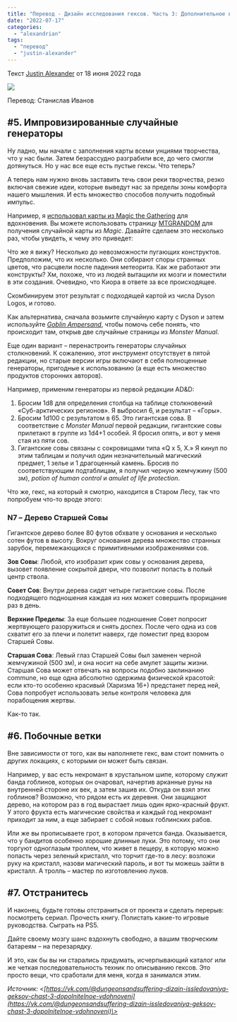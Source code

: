 ```yaml
---
title: "Перевод - Дизайн исследования гексов. Часть 3: Дополнительное вдохновение"
date: "2022-07-17"
categories: 
  - "alexandrian"
tags: 
  - "перевод"
  - "justin-alexander"
---
```


Текст [Justin Alexander](https://vk.com/away.php?to=https://thealexandrian.net/about&cc_key=) от 18 июня 2022 года

![](images/152f2-071722_2230_1.png)

Перевод: Станислав Иванов

## #5. Импровизированные случайные генераторы

Ну ладно, мы начали с заполнения карты всеми унциями творчества, что у нас были. Затем безрассудно разграбили все, до чего смогли дотянуться. Но у нас все еще есть пустые гексы. Что теперь?

А теперь нам нужно вновь заставить течь свои реки творчества, резко включая свежие идеи, которые выведут нас за пределы зоны комфорта нашего мышления. И есть множество способов получить подобный импульс.

Например, я [использовал карты из Magic the Gathering](https://vk.com/away.php?to=https%3A%2F%2Fthealexandrian.net%2Fwordpress%2F25799%2Froleplaying-games%2F25799&cc_key=) для вдохновения. Вы можете использовать страницу [MTGRANDOM](https://vk.com/away.php?to=https%3A%2F%2Fmtgrandom.com%2F&cc_key=) для получения случайной карты из _Magic_. Давайте сделаем это несколько раз, чтобы увидеть, к чему это приведет:

Что же я вижу? Несколько до невозможности пугающих конструктов. Предположим, что их несколько. Они собирают споры странных цветов, что расцвели после падения метеорита. Как же работают эти конструкты? Хм, похоже, что из людей вытащили их мозги и поместили в эти создания. Очевидно, что Киора в ответе за все происходящее.

Скомбинируем этот результат с подходящей картой из числа Dyson Logos, и готово.

Как альтернатива, сначала возьмите случайную карту с Dyson и затем используйте [_Goblin Ampersand_](https://vk.com/away.php?to=https%3A%2F%2Fwww.youtube.com%2Fwatch%3Fv%3DIOWKUNQEf-Y&cc_key=), чтобы помочь себе понять, что происходит там, открыв две случайные страницы из _Monster Manual_.

Еще один вариант – перенастроить генераторы случайных столкновений. К сожалению, этот инструмент отсутствует в пятой редакции, но старые версии игры включают в себя полноценные генераторы, пригодные к использованию (а еще есть множество продуктов сторонних авторов).

Например, применим генераторы из первой редакции AD&D:

1. Бросим 1d8 для определения столбца на таблице столкновений «Суб-арктических регионов». Я выбросил 6, и результат – «Горы».
2. Бросим 1d100 с результатом в 65. Это гигантская сова. В соответствие с _Monster Manual_ первой редакции, гигантские совы прилетают в группе из 1d4+1 особей. Я бросил опять, и вот у меня стая из пяти сов.
3. Гигантские совы связаны с сокровищами типа «Q x 5, X.» Я кинул по этим таблицам и получил один незначительный магический предмет, 1 зелье и 1 драгоценный камень. Бросив по соответствующим подтаблицам, я получил черную жемчужину (500 зм), _potion of human control_ и _amulet of life protection_.

Что же, гекс, на который я смотрю, находится в Старом Лесу, так что попробуем что-то вроде этого:

### N7 – Дерево Старшей Совы

Гигантское дерево более 80 футов обхвате у основания и несколько сотен футов в высоту. Вокруг основания дерева множество странных зарубок, перемежающихся с примитивными изображениями сов.

**Зов Совы**: Любой, кто изобразит крик совы у основания дерева, вызовет появление сокрытой двери, что позволит попасть в полый центр ствола.

**Совет Сов**: Внутри дерева сидят четыре гигантские совы. После подходящего подношения каждая из них может совершить прорицание раз в день.

**Верхние Пределы**: За еще большее подношение Совет попросит жертвующего разоружиться и снять доспех. После чего одна из сов схватит его за плечи и полетит наверх, где поместит пред взором Старшей Совы.

**Старшая Сова**: Левый глаз Старшей Совы был заменен черной жемчужиной (500 зм), и она носит на себе амулет защиты жизни. Старшая Сова может отвечать на вопросы подобно заклинанию commune, но еще одна абсолютно одержима физической красотой: если кто-то особенно красивый (Харизма 16+) предстанет перед ней, Сова попробует использовать зелье контроля человека для порабощения жертвы.

Как-то так.

## #6. Побочные ветки

Вне зависимости от того, как вы наполняете гекс, вам стоит помнить о других локациях, с которыми он может быть связан.

Например, у вас есть некромант в хрустальном шипе, которому служит банда гоблинов, которых он очаровал, начертив арканные руны на внутренней стороне их век, а затем зашив их. Откуда он взял этих гоблинов? Возможно, что рядом есть их деревня. Они защищают дерево, на котором раз в год вырастает лишь один ярко-красный фрукт. У этого фрукта есть магические свойства и каждый год некромант приходит за ним, а еще забирает с собой новых гоблинских рабов.

Или же вы прописываете грот, в котором прячется банда. Оказывается, что у бандитов особенно хорошие длинные луки. Это потому, что они торгуют одноглазым троллем, что живет в пещеру, в которую можно попасть через зеленый кристалл, что торчит где-то в лесу: возложи руку на кристалл, назови магический пароль, и вот ты можешь зайти в кристалл. А тролль – мастер по изготовлению луков.

## #7. Отстранитесь

И наконец, будьте готовы отстраниться от проекта и сделать перерыв: посмотреть сериал. Прочесть книгу. Полистать какие-то игровые руководства. Сыграть на PS5.

Дайте своему мозгу шанс вздохнуть свободно, а вашим творческим батареям – на перезарядку.

И это, как бы вы ни старались придумать, исчерпывающий каталог или же четкая последовательность техник по описыванию гексов. Это просто вещи, что сработали для меня, когда я занимался этим.

_Источник: <[https://vk.com/@dungeonsandsuffering-dizain-issledovaniya-geksov-chast-3-dopolnitelnoe-vdohnoveni](https://vk.com/@dungeonsandsuffering-dizain-issledovaniya-geksov-chast-3-dopolnitelnoe-vdohnoveni)\>_

